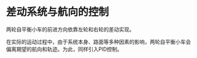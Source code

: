 # 差动系统与航向的控制

两轮自平衡小车的前进方向依靠左轮和右轮的差动实现。

在实际的运动过程中，由于系统本身、路面等多种因素的影响，两轮自平衡小车会偏离期望的航向和轨迹。为此，同样引入PID控制。


